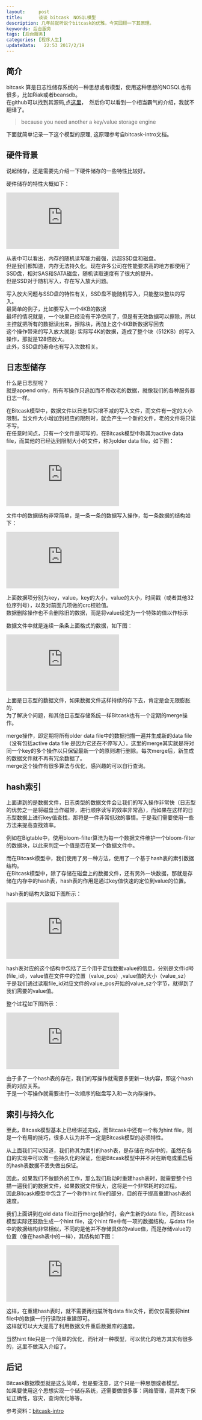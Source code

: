 ```yaml
---
layout:     post
title:      谈谈 bitcask　NOSQL模型
description: 几年前就听说个bitcask的优雅，今天回顾一下其原理。  
keywords: 后台服务
tags: [后台服务]
categories: [程序人生]
updateData:   22:53 2017/2/19
---
```



## 简介

bitcask 算是日志性储存系统的一种思想或者模型，使用这种思想的NOSQL也有很多，比如Riak或者beansdb。  
在github可以找到其源码,点[这里](https://github.com/basho/bitcask)，　然后你可以看到一个相当霸气的介绍，我就不翻译了。

> because you need another a key/value storage engine  


下面就简单记录一下这个模型的原理, 这原理参考自bitcask-intro文档。  



## 硬件背景


说起储存，还是需要先介绍一下硬件储存的一些特性比较好。  

硬件储存的特性大概如下：  

![](http://tiankonguse.com/lab/cloudLink/baidupan.php?url=/1915453531/4065168403.png)  


从表中可以看出，内存的随机读写能力最强，远超SSD盘和磁盘。  
但是我们都知道，内存无法持久化。现在许多公司在性能要求高的地方都使用了SSD盘，相对SAS和SATA磁盘，随机读取速度有了很大的提升。  
但是SSD对于随机写入，存在写入放大问题。  


写入放大问题与SSD盘的特性有关，SSD盘不能随机写入，只能整块整块的写入。  
最简单的例子，比如要写入一个4KB的数据  
最坏的情况就是，一个块里已经没有干净空间了，但是有无效数据可以擦除，所以主控就把所有的数据读出来，擦除块，再加上这个4KB新数据写回去  
这个操作带来的写入放大就是: 实际写4K的数据，造成了整个块（512KB）的写入操作，那就是128倍放大。  
此外，SSD盘的寿命也有写入次数相关。  


## 日志型储存


什么是日志型呢？  
就是append only，所有写操作只追加而不修改老的数据，就像我们的各种服务器日志一样。  

在Bitcask模型中，数据文件以日志型只增不减的写入文件，而文件有一定的大小限制，当文件大小增加到相应的限制时，就会产生一个新的文件，老的文件将只读不写。  
在任意时间点，只有一个文件是可写的，在Bitcask模型中称其为active data file，而其他的已经达到限制大小的文件，称为older data file，如下图：  

![](http://tiankonguse.com/lab/cloudLink/baidupan.php?url=/1915453531/1966874700.png)  

文件中的数据结构非常简单，是一条一条的数据写入操作，每一条数据的结构如下：  

![](http://tiankonguse.com/lab/cloudLink/baidupan.php?url=/1915453531/3347741160.png)


上面数据项分别为key，value，key的大小，value的大小，时间戳（或者其他32位序列号），以及对前面几项做的crc校验值。  
数据删除操作也不会删除旧的数据，而是将value设定为一个特殊的值以作标示  

数据文件中就是连续一条条上面格式的数据，如下图：  

![](http://tiankonguse.com/lab/cloudLink/baidupan.php?url=/1915453531/3261791427.png)

上面是日志型的数据文件，如果数据文件这样持续的存下去，肯定是会无限膨胀的.  
为了解决个问题，和其他日志型存储系统一样Bitcask也有一个定期的merge操作。  

merge操作，即定期将所有older data file中的数据扫描一遍并生成新的data file（没有包括active data file 是因为它还在不停写入），这里的merge其实就是将对同一个key的多个操作以只保留最新一个的原则进行删除。每次merge后，新生成的数据文件就不再有冗余数据了。  
merge这个操作有很多算法与优化，感兴趣的可以自行查询。  

## hash索引


上面讲到的是数据文件，日志类型的数据文件会让我们的写入操作非常快（日志型的优势之一是将磁盘当作磁带，进行顺序读写的效率非常高），而如果在这样的日志型数据上进行key值查找，那将是一件非常低效的事情。于是我们需要使用一些方法来提高查找效率。  


例如在Bigtable中，使用bloom-filter算法为每一个数据文件维护一个bloom-filter 的数据块，以此来判定一个值是否在某一个数据文件中。  

而在Bitcask模型中，我们使用了另一种方法，使用了一个基于hash表的索引数据结构。  
在Bitcask模型中，除了存储在磁盘上的数据文件，还有另外一块数据，那就是存储在内存中的hash表，hash表的作用是通过key值快速的定位到value的位置。  

hash表的结构大致如下图所示：  

![](http://tiankonguse.com/lab/cloudLink/baidupan.php?url=/1915453531/1510177052.png)

hash表对应的这个结构中包括了三个用于定位数据value的信息，分别是文件id号(file_id)，value值在文件中的位置（value_pos）,value值的大小（value_sz）  
于是我们通过读取file_id对应文件的value_pos开始的value_sz个字节，就得到了我们需要的value值。  

整个过程如下图所示：  


![](http://tiankonguse.com/lab/cloudLink/baidupan.php?url=/1915453531/3013215255.png)
   

由于多了一个hash表的存在，我们的写操作就需要多更新一块内容，即这个hash表的对应关系。  
于是一个写操作就需要进行一次顺序的磁盘写入和一次内存操作。  


## 索引与持久化

至此，Bitcask模型基本上已经讲述完成，而Bitcask中还有一个称为hint file，则是一个有用的技巧，很多人认为并不一定是Bitcask模型的必须特性。  

从上面我们可以知道，我们称其为索引的hash表，是存储在内存中的，虽然在各自的实现中可以做一些持久化的保证，但是Bitcask模型中并不对在断电或重启后的hash表数据不丢失做出保证。  

因此，如果我们不做额外的工作，那么我们启动时重建hash表时，就需要整个扫描一遍我们的数据文件，如果数据文件很大，这将是一个非常耗时的过程。  
因此Bitcask模型中包含了一个称作hint file的部分，目的在于提高重建hash表的速度。  

我们上面讲到在old data file进行merge操作时，会产生新的data file，而Bitcask模型实际还鼓励生成一个hint file，这个hint file中每一项的数据结构，与data file中的数据结构非常相似，不同的是他并不存储具体的value值，而是存储value的位置（像在hash表中的一样），其结构如下图：  

![](http://tiankonguse.com/lab/cloudLink/baidupan.php?url=/1915453531/3513418023.png)


这样，在重建hash表时，就不需要再扫描所有data file文件，而仅仅需要将hint file中的数据一行行读取并重建即可。  
这样就可以大大提高了利用数据文件重启数据库的速度。  


当然hint file只是一个简单的优化，而针对一种模型，可以优化的地方其实有很多的，这里不做深入介绍了。  


## 后记

Bitcask数据模型就是这么简单，但是要注意，这个只是一种思想或者模型。  
如果要使用这个思想实现一个储存系统，还需要做很多事：网络管理，高并发下保证正确性，容灾，查询优化等等。  

参考资料：[bitcask-intro](https://github.com/basho/bitcask/blob/develop/doc/bitcask-intro.pdf)




